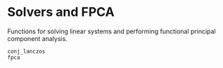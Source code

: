 
# Solvers and FPCA

Functions for solving linear systems and performing functional principal component analysis.

```@docs
conj_lanczos
fpca
```